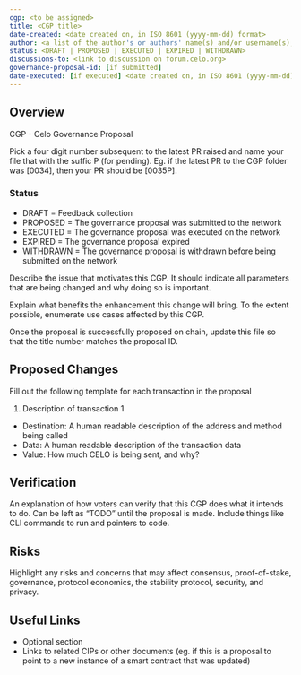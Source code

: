 ```yaml
---
cgp: <to be assigned>
title: <CGP title>
date-created: <date created on, in ISO 8601 (yyyy-mm-dd) format>
author: <a list of the author's or authors' name(s) and/or username(s), or name(s) and email(s), e.g. (use with the parentheses or triangular brackets): FirstName LastName (@GitHubUsername), FirstName LastName <foo@bar.com>, FirstName (@GitHubUsername) and GitHubUsername (@GitHubUsername)>
status: <DRAFT | PROPOSED | EXECUTED | EXPIRED | WITHDRAWN>
discussions-to: <link to discussion on forum.celo.org>
governance-proposal-id: [if submitted]
date-executed: [if executed] <date created on, in ISO 8601 (yyyy-mm-dd) format>
---
```

## Overview

CGP - Celo Governance Proposal

Pick a four digit number subsequent to the latest PR raised and name your file that with the suffic P (for pending).
Eg. if the latest PR to the CGP folder was [0034], then your PR should be [0035P].

### Status
- DRAFT = Feedback collection
- PROPOSED = The governance proposal was submitted to the network
- EXECUTED = The governance proposal was executed on the network
- EXPIRED = The governance proposal expired
- WITHDRAWN = The governance proposal is withdrawn before being submitted on the network

Describe the issue that motivates this CGP. It should indicate all parameters that are being changed and why doing so is important.

Explain what benefits the enhancement this change will bring. To the extent possible, enumerate use cases affected by this CGP.

Once the proposal is successfully proposed on chain, update this file so that the title number matches the proposal ID.

## Proposed Changes

Fill out the following template for each transaction in the proposal

1. Description of transaction 1
  - Destination: A human readable description of the address and method being called
  - Data: A human readable description of the transaction data
  - Value: How much CELO is being sent, and why?

## Verification

An explanation of how voters can verify that this CGP does what it intends to do. Can be left as “TODO” until the proposal is made. Include things like CLI commands to run and pointers to code.

## Risks

Highlight any risks and concerns that may affect consensus, proof-of-stake, governance, protocol economics, the stability protocol, security, and privacy.

## Useful Links

* Optional section
* Links to related CIPs or other documents (eg. if this is a proposal to point to a new instance of a smart contract that was updated)
